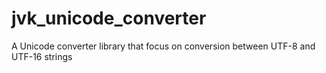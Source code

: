 # jvk_unicode_converter
A Unicode converter library that focus on conversion between UTF-8 and UTF-16 strings 
